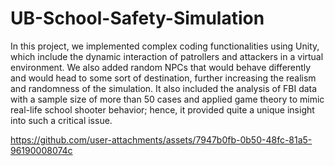 #   UB-School-Safety-Simulation
In this project, we implemented complex coding functionalities using Unity, which include the dynamic interaction of patrollers and attackers in a virtual environment. We also added random NPCs that would behave differently and would head to some sort of destination, further increasing the realism and randomness of the simulation. It also included the analysis of FBI data with a sample size of more than 50 cases and applied game theory to mimic real-life school shooter behavior; hence, it provided quite a unique insight into such a critical issue.

https://github.com/user-attachments/assets/7947b0fb-0b50-48fc-81a5-96190008074c

